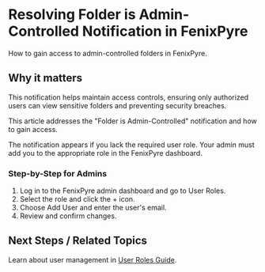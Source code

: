 # Resolving Folder is Admin-Controlled Notification in FenixPyre

How to gain access to admin-controlled folders in FenixPyre.


## Why it matters
This notification helps maintain access controls, ensuring only authorized users can view sensitive folders and preventing security breaches.

This article addresses the "Folder is Admin-Controlled" notification and how to gain access.

The notification appears if you lack the required user role. Your admin must add you to the appropriate role in the FenixPyre dashboard.

<!-- IMG: ./media/09-troubleshooting-&-faq/admin-controlled.png | Alt: Folder is Admin-Controlled notification -->

### Step-by-Step for Admins
1. Log in to the FenixPyre admin dashboard and go to User Roles.
2. Select the role and click the + icon.
3. Choose Add User and enter the user's email.
4. Review and confirm changes.
   <!-- IMG: ./media/09-troubleshooting-&-faq/add-user.png | Alt: Adding user in dashboard -->

## Next Steps / Related Topics
Learn about user management in [User Roles Guide](../04-admin-guide/user-management.md).